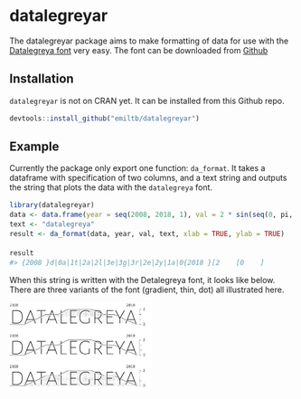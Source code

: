 
<!-- README.md is generated from README.Rmd. Please edit that file -->

# datalegreyar

The datalegreyar package aims to make formatting of data for use with
the [Datalegreya font](http://figs-lab.com/datalegreya) very easy. The
font can be downloaded from
[Github](https://github.com/figs-lab/datalegreya)

## Installation

`datalegreyar` is not on CRAN yet. It can be installed from this Github
repo.

``` r
devtools::install_github("emiltb/datalegreyar")
```

## Example

Currently the package only export one function: `da_format`. It takes a
dataframe with specification of two columns, and a text string and
outputs the string that plots the data with the `datalegreya` font.

``` r
library(datalegreyar)
data <- data.frame(year = seq(2008, 2018, 1), val = 2 * sin(seq(0, pi, length.out = 11)))
text <- "datalegreya"
result <- da_format(data, year, val, text, xlab = TRUE, ylab = TRUE)

result
#> {2008 }d|0a|1t|2a|2l|3e|3g|3r|2e|2y|1a|0{2018 }[2    [0    ]
```

When this string is written with the Detalegreya font, it looks like
below. There are three variants of the font (gradient, thin, dot) all
illustrated here.

<img src="man/figures/README-datalegreya.png" width="50%" />
